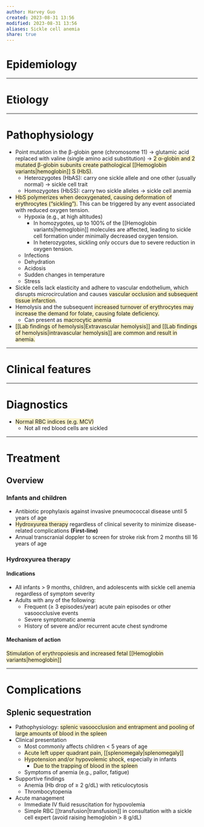```yaml
---
author: Harvey Guo
created: 2023-08-31 13:56
modified: 2023-08-31 13:56
aliases: Sickle cell anemia
share: true
---
```

# Epidemiology


---
# Etiology


---
# Pathophysiology
- Point mutation in the β-globin gene (chromosome 11) → glutamic acid replaced with valine (single amino acid substitution) → <span style="background:rgba(240, 200, 0, 0.2)">2 α-globin and 2 mutated β-globin subunits create pathological [[Hemoglobin variants|hemoglobin]] S (HbS)</span>.
	- Heterozygotes (HbAS): carry one sickle allele and one other (usually normal) → sickle cell trait
	- Homozygotes (HbSS): carry two sickle alleles → sickle cell anemia
- <span style="background:rgba(240, 200, 0, 0.2)">HbS polymerizes when deoxygenated, causing deformation of erythrocytes (“sickling”).</span> This can be triggered by any event associated with reduced oxygen tension.
	- Hypoxia (e.g., at high altitudes)
		- In homozygotes, up to 100% of the [[Hemoglobin variants|hemoglobin]] molecules are affected, leading to sickle cell formation under minimally decreased oxygen tension.
		- In heterozygotes, sickling only occurs due to severe reduction in oxygen tension.
	- Infections
	- Dehydration
	- Acidosis
	- Sudden changes in temperature
	- Stress
- Sickle cells lack elasticity and adhere to vascular endothelium, which disrupts microcirculation and causes <span style="background:rgba(240, 200, 0, 0.2)">vascular occlusion and subsequent tissue infarction</span>.
- Hemolysis and the subsequent <span style="background:rgba(240, 200, 0, 0.2)">increased turnover of erythrocytes may increase the demand for folate, causing folate deficiency.</span>
	- Can present as <span style="background:rgba(240, 200, 0, 0.2)">macrocytic anemia</span>
- <span style="background:rgba(240, 200, 0, 0.2)">[[Lab findings of hemolysis|Extravascular hemolysis]] and [[Lab findings of hemolysis|intravascular hemolysis]] are common and result in anemia.</span>

---
# Clinical features


---
# Diagnostics
- <span style="background:rgba(240, 200, 0, 0.2)">Normal RBC indices (e.g. MCV)</span>
	- Not all red blood cells are sickled

---
# Treatment
## Overview
### Infants and children
- Antibiotic prophylaxis against invasive pneumococcal disease until 5 years of age
- <span style="background:rgba(240, 200, 0, 0.2)">Hydroxyurea therapy</span> regardless of clinical severity to minimize disease-related complications **(First-line)**
- Annual transcranial doppler to screen for stroke risk from 2 months till 16 years of age
### Hydroxyurea therapy
#### Indications
- All infants > 9 months, children, and adolescents with sickle cell anemia regardless of symptom severity 
- Adults with any of the following:
	- Frequent (≥ 3 episodes/year) acute pain episodes or other vasoocclusive events
	- Severe symptomatic anemia
	- History of severe and/or recurrent acute chest syndrome
#### Mechanism of action
<span style="background:rgba(240, 200, 0, 0.2)">Stimulation of erythropoiesis and increased fetal [[Hemoglobin variants|hemoglobin]]</span>

---
# Complications
## Splenic sequestration
- Pathophysiology: <span style="background:rgba(240, 200, 0, 0.2)">splenic vasoocclusion and entrapment and pooling of large amounts of blood in the spleen</span>
- Clinical presentation
	- Most commonly affects children < 5 years of age
	- <span style="background:rgba(240, 200, 0, 0.2)">Acute left upper quadrant pain, [[splenomegaly|splenomegaly]]</span>
	- <span style="background:rgba(240, 200, 0, 0.2)">Hypotension and/or hypovolemic shock</span>, especially in infants
		- <span style="background:rgba(240, 200, 0, 0.2)">Due to the trapping of blood in the spleen</span>
	- Symptoms of anemia (e.g., pallor, fatigue)
- Supportive findings 
	- Anemia (Hb drop of ≥ 2 g/dL) with reticulocytosis
	- Thrombocytopenia
- Acute management
	- Immediate IV fluid resuscitation for hypovolemia
	- Simple RBC [[transfusion|transfusion]] in consultation with a sickle cell expert (avoid raising hemoglobin > 8 g/dL)